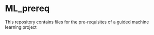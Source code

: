 # ML_prereq
This repository contains files for the pre-requisites of a guided machine learning project
